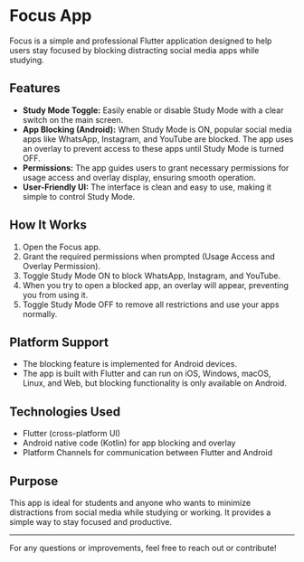 
# Focus App

Focus is a simple and professional Flutter application designed to help users stay focused by blocking distracting social media apps while studying.

## Features

- **Study Mode Toggle:** Easily enable or disable Study Mode with a clear switch on the main screen.
- **App Blocking (Android):** When Study Mode is ON, popular social media apps like WhatsApp, Instagram, and YouTube are blocked. The app uses an overlay to prevent access to these apps until Study Mode is turned OFF.
- **Permissions:** The app guides users to grant necessary permissions for usage access and overlay display, ensuring smooth operation.
- **User-Friendly UI:** The interface is clean and easy to use, making it simple to control Study Mode.

## How It Works

1. Open the Focus app.
2. Grant the required permissions when prompted (Usage Access and Overlay Permission).
3. Toggle Study Mode ON to block WhatsApp, Instagram, and YouTube.
4. When you try to open a blocked app, an overlay will appear, preventing you from using it.
5. Toggle Study Mode OFF to remove all restrictions and use your apps normally.

## Platform Support

- The blocking feature is implemented for Android devices.
- The app is built with Flutter and can run on iOS, Windows, macOS, Linux, and Web, but blocking functionality is only available on Android.

## Technologies Used

- Flutter (cross-platform UI)
- Android native code (Kotlin) for app blocking and overlay
- Platform Channels for communication between Flutter and Android

## Purpose

This app is ideal for students and anyone who wants to minimize distractions from social media while studying or working. It provides a simple way to stay focused and productive.

---
For any questions or improvements, feel free to reach out or contribute!
